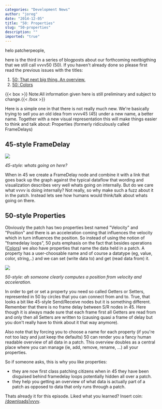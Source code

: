 ```yaml
---
categories: "Development News"
author: "joreg"
date: "2014-12-05"
title: "50: Properties"
slug: "50-properties"
description: ""
imported: "true"
---
```



helo patcherpeople,

here is the third in a series of blogposts about our forthcoming nextbigthing that we still call vvvv50 (50). If you haven't already done so please first read the previous issues with the titles:

1. [50: That next big thing. An overview.](/blog/2014/50-that-next-big-thing.-an-overview.)
2. [50: Colors](/blog/2014/50-colors)

{{< box >}}
Note:All information given here is still preliminary and subject to change.{{< /box >}}

Here is a simple one in that there is not really much new. We're basically trying to sell you an old idea from vvvv45 (45) under a new name, a better name. Together with a new visual representation this will make things easier to think and talk about: Properties (formerly ridiculously called FrameDelays)

## 45-style FrameDelay

![](framedelay.png) 

*45-style: whats going on here?*

When in 45 we create a FrameDelay node and combine it with a link that goes back up the graph against the typical dataflow that wording and visualization describes very well whats going on internally. But do we care what vvvv is doing internally? Not really, so why make such a fuzz about it in the patch. Instead lets see how humans would think/talk about whats going on there. 

## 50-style Properties

Obviously the patch has two properties best named "Velocity" and "Position" and there is an acceleration coming that influences the velocity which in turn influences the position. So instead of using the notion of "framedelay loops", 50 puts emphasis on the fact that besides operations ([Colors](/blog/2014/50-colors)) we also have properties that name the data held in a patch. A property has a user-choosable name and of course a datatype (eg, value, color, string,..) and we can set (write data to) and get (read data from) it.

![](50properties.png)

*50-style: ah someone clearly computes a position from velocity and acceleration.*

In order to get or set a property you need so called Getters or Setters, represented in 50 by circles that you can connect from and to. True, that looks a bit like 45-style Send/Receive nodes but it is something different. Remember that there is no frame delay between S/R nodes in 45. Here though it is always made sure that each frame first all Getters are read from and only then all Setters are written to (causing quasi a frame of delay but you don't really have to think about it that way anymore). 

Also note that by forcing you to choose a name for each property (if you're not too lazy and just keep the defaults) 50 can render you a fancy human readable overview of all data in a patch. This overview doubles as a central place where you can manage (ie, add, remove, rename, ...) all your properties.

So if someone asks, this is why you like properties:
* they are now first class patching citizens when in 45 they have been disguised behind framedelay loops potentially hidden all over a patch. 
* they help you getting an overview of what data is actually part of a patch as opposed to data that only runs through a patch. 

Thats already it for this episode. Liked what you learned? Insert coin: [/downloads|vvvv](flattr).